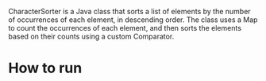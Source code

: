 CharacterSorter is a Java class that sorts a list of elements by the number of occurrences of each element, in descending order. The class uses a Map to count the occurrences of each element, and then sorts the elements based on their counts using a custom Comparator.

# How to run

